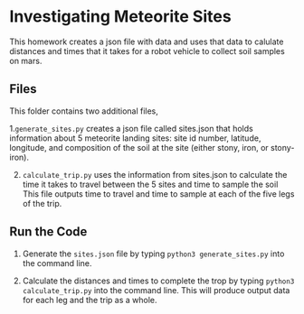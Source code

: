 Investigating Meteorite Sites
=============================
This homework creates a json file with data and uses that data to calulate distances and times that it takes for a robot vehicle to collect soil samples on mars. 

Files
-----
This folder contains two additional files,

1.`generate_sites.py` creates a json file called sites.json that holds information about 5 meteorite landing sites: site id number, latitude, longitude, and composition of the soil at the site (either stony, iron, or stony-iron).

2. `calculate_trip.py` uses the information from sites.json to calculate the time it takes to travel between the 5 sites and time to sample the soil This file outputs time to travel and time to sample at each of the five legs of the trip.

Run the Code
------------
1. Generate the `sites.json` file by typing `python3 generate_sites.py` into the command line.

2. Calculate the distances and times to complete the trop by typing `python3 calculate_trip.py` into the command line. This will produce output data for each leg and the trip as a whole.
